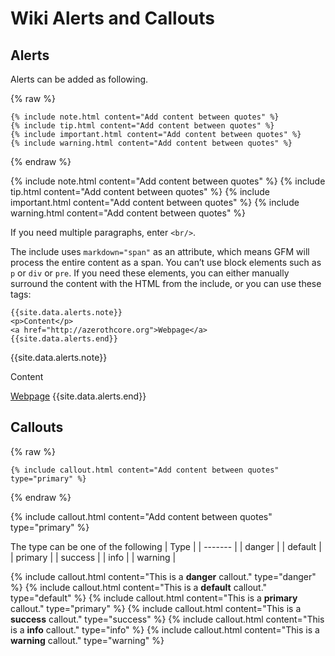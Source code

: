 # Wiki Alerts and Callouts

## Alerts

Alerts can be added as following.

{% raw %}
```
{% include note.html content="Add content between quotes" %}
{% include tip.html content="Add content between quotes" %}
{% include important.html content="Add content between quotes" %}
{% include warning.html content="Add content between quotes" %}
```
{% endraw %}

{% include note.html content="Add content between quotes" %}
{% include tip.html content="Add content between quotes" %}
{% include important.html content="Add content between quotes" %}
{% include warning.html content="Add content between quotes" %}

If you need multiple paragraphs, enter `<br/>`.

The include uses `markdown="span"` as an attribute, which means GFM will process the entire content as a span. You can’t use block elements such as `p` or `div` or `pre`. If you need these elements, you can either manually surround the content with the HTML from the include, or you can use these tags:

```
{{site.data.alerts.note}}
<p>Content</p>
<a href="http://azerothcore.org">Webpage</a>
{{site.data.alerts.end}}
```

{{site.data.alerts.note}}
<p>Content</p>
<a href="http://azerothcore.org">Webpage</a>
{{site.data.alerts.end}}

## Callouts

{% raw %}
```
{% include callout.html content="Add content between quotes" type="primary" %}
```
{% endraw %}

{% include callout.html content="Add content between quotes" type="primary" %}

The type can be one of the following
| Type    |
| ------- |
| danger  |
| default |
| primary |
| success |
| info    |
| warning |

{% include callout.html content="This is a <b>danger</b> callout." type="danger" %}
{% include callout.html content="This is a <b>default</b> callout." type="default" %}
{% include callout.html content="This is a <b>primary</b> callout." type="primary" %}
{% include callout.html content="This is a <b>success</b> callout." type="success" %}
{% include callout.html content="This is a <b>info</b> callout." type="info" %}
{% include callout.html content="This is a <b>warning</b> callout." type="warning" %}
